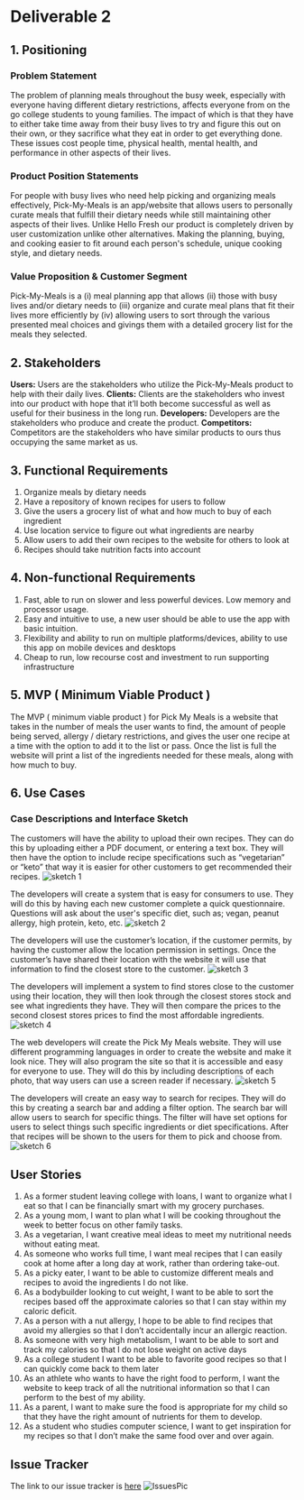 # Deliverable 2
## 1. Positioning
### **Problem Statement**
The problem of planning meals throughout the busy week, especially with everyone having different dietary restrictions, affects everyone from on the go college students to young families. 
The impact of which is that they have to either take time away from their busy lives to try and figure this out on their own, or they sacrifice what they eat in order to get everything done. 
These issues cost people time, physical health, mental health, and performance in other aspects of their lives.

### **Product Position Statements**
For people with busy lives who need help picking and organizing meals effectively,  Pick-My-Meals is an app/website that allows users to personally curate meals that fulfill their dietary 
needs while still maintaining other aspects of their lives. Unlike Hello Fresh our product is completely driven by user customization unlike other alternatives. Making the planning, buying, 
and cooking easier to fit around each person's schedule, unique cooking style, and dietary needs.

### **Value Proposition & Customer Segment**
Pick-My-Meals is a (i) meal planning app that allows (ii) those with busy lives and/or dietary needs to (iii) organize and curate meal plans that fit their lives more efficiently by (iv) 
allowing users to sort through the various presented meal choices and givings them with a detailed grocery list for the meals they selected.

## 2. Stakeholders
**Users:** Users are the stakeholders who utilize the Pick-My-Meals product to help with their daily lives.
**Clients:** Clients are the stakeholders who invest into our product with hope that it’ll both become successful as well as useful for their business in the long run.
**Developers:** Developers are the stakeholders who produce and create the product.
**Competitors:** Competitors are the stakeholders who have similar products to ours thus occupying the same market as us.

## 3. Functional Requirements
1. Organize meals by dietary needs
2. Have a repository of known recipes for users to follow
3. Give the users a grocery list of what and how much to buy of each ingredient
4. Use location service to figure out what ingredients are nearby
5. Allow users to add their own recipes to the website for others to look at
6. Recipes should take nutrition facts into account

## 4. Non-functional Requirements
1. Fast, able to run on slower and less powerful devices. Low memory and processor usage.
2. Easy and intuitive to use, a new user should be able to use the app with basic intuition.
3. Flexibility and ability to run on multiple platforms/devices, ability to use this app on mobile devices and desktops
4. Cheap to run, low recourse cost and investment to run supporting infrastructure

## 5. MVP ( Minimum Viable Product )
The MVP ( minimum viable product ) for Pick My Meals is a website that takes in the number of meals the user wants to find, the amount of people being served, allergy / dietary restrictions, 
and gives the user one recipe at a time with the option to add it to the list or pass. Once the list is full the website will print a list of the ingredients needed for these meals, along with how much to buy.

## 6. Use Cases

### Case Descriptions and Interface Sketch
The customers will have the ability to upload their own recipes. They can do this by uploading either a PDF document, or entering a text box. They will then have the option to include recipe specifications such as 
“vegetarian” or “keto” that way it is easier for other customers to get recommended their recipes.
![sketch 1](https://github.com/caiton1/CS386-Meal-Creation-App-WIP-/blob/dev/Deliverables/Deliverable2/sketch%201.png)

The developers will create a system that is easy for consumers to use. They will do this by having each new customer complete a quick questionnaire. Questions will ask about the user's specific diet, such as; vegan,
peanut allergy, high protein, keto, etc.
![sketch 2](https://github.com/caiton1/CS386-Meal-Creation-App-WIP-/blob/dev/Deliverables/Deliverable2/sketch%202.png)

The developers will use the customer’s location, if the customer permits, by having the customer allow the location permission in settings. Once the customer’s have shared their 
location with the website it will use that information to find the closest store to the customer.
![sketch 3](https://github.com/caiton1/CS386-Meal-Creation-App-WIP-/blob/dev/Deliverables/Deliverable2/sketch%203.png)

The developers will implement a system to find stores close to the customer using their location, they will then look through the closest stores stock and see what ingredients they have. 
They will then compare the prices to the second closest stores prices to find the most affordable ingredients.
![sketch 4](https://github.com/caiton1/CS386-Meal-Creation-App-WIP-/blob/dev/Deliverables/Deliverable2/sketch%204.png)

The web developers will create the Pick My Meals website. They will use different programming languages in order to create the website and make it look nice. They will also program the site so that it is accessible and easy for everyone to use. They will do this by including descriptions of each photo, that way users can use a screen reader if necessary.
![sketch 5](https://github.com/caiton1/CS386-Meal-Creation-App-WIP-/blob/dev/Deliverables/Deliverable2/sketch%205.png)

The developers will create an easy way to search for recipes. They will do this by creating a search bar and adding a filter option. The search bar will allow users to search for specific things. The filter will have set options for users to select things such specific ingredients or diet specifications. After that recipes will be shown to the users for them to pick and choose from.
![sketch 6](https://github.com/caiton1/CS386-Meal-Creation-App-WIP-/blob/dev/Deliverables/Deliverable2/sketch%206.png)

## User Stories
1. As a former student leaving college with loans, I want to organize what I eat so that I can be financially smart with my grocery purchases.
2. As a young mom, I want to plan what I will be cooking throughout the week to better focus on other family tasks.
3. As a vegetarian, I want creative meal ideas to meet my nutritional needs without eating meat.
4. As someone who works full time, I want meal recipes that I can easily cook at home after a long day at work, rather than ordering take-out.
5. As a picky eater, I want to be able to customize different meals and recipes to avoid the ingredients I do not like.
6. As a bodybuilder looking to cut weight, I want to be able to sort the recipes based off the approximate calories so that I can stay within my caloric deficit.
7. As a person with a nut allergy, I hope to be able to find recipes that avoid my allergies so that I don’t accidentally incur an allergic reaction.
8. As someone with very high metabolism, I want to be able to sort and track my calories so that I do not lose weight on active days
9. As a college student I want to be able to favorite good recipes so that I can quickly come back to them later
10. As an athlete who wants to have the right food to perform, I want the website to keep track of all the nutritional information so that I can perform to the best of my ability.
11. As a parent, I want to make sure the food is appropriate for my child so that they have the right amount of nutrients for them to develop.
12. As a student who studies computer science, I want to get inspiration for my recipes so that I don’t make the same food over and over again.

## Issue Tracker
The link to our issue tracker is [here](https://github.com/caiton1/CS386-Meal-Creation-App-WIP-/issues)
![IssuesPic](https://github.com/caiton1/CS386-Meal-Creation-App-WIP-/blob/dev/Deliverables/Deliverable2/IssuesPic.jpg?raw=true)

